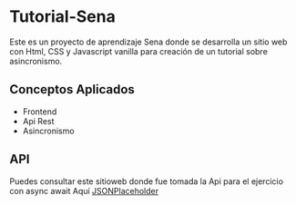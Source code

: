 # Tutorial-Sena

Este es un proyecto de aprendizaje Sena donde se desarrolla un sitio web con Html, CSS y Javascript vanilla para creación de un tutorial sobre asincronismo.

## Conceptos Aplicados

- Frontend
- Api Rest
- Asincronismo

## API

Puedes consultar este sitioweb donde fue tomada la Api para el ejercicio con async await
Aquí [JSONPlaceholder ](https://jsonplaceholder.typicode.com)
